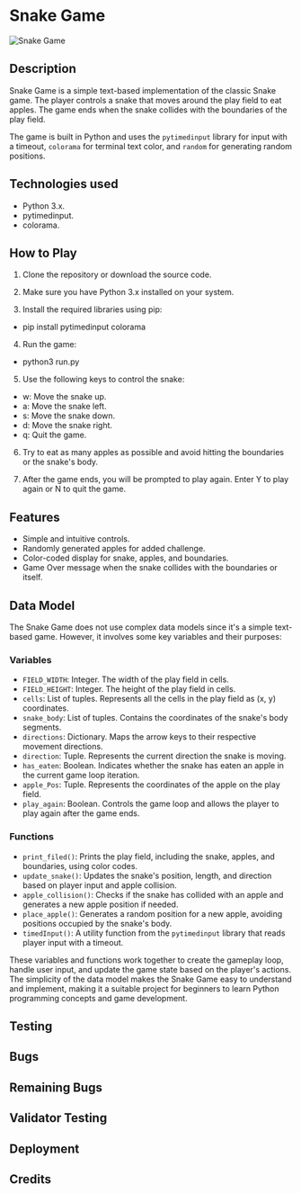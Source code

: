 # Snake Game

![Snake Game](snake_game_screenshot)

## Description

Snake Game is a simple text-based implementation of the classic Snake game. The player controls a snake that moves around the play field to eat apples. The game ends when the snake collides with the boundaries of the play field.

The game is built in Python and uses the `pytimedinput` library for input with a timeout, `colorama` for terminal text color, and `random` for generating random positions.





## Technologies used

-   Python 3.x.
-   pytimedinput.
-   colorama.




## How to Play

1.  Clone the repository or download the source code.

2.  Make sure you have Python 3.x installed on your system.

3.  Install the required libraries using pip:
*   pip install pytimedinput colorama

4.  Run the game:
*  python3 run.py

5.  Use the following keys to control the snake:

*  w: Move the snake up.
*  a: Move the snake left.
*  s: Move the snake down.
*  d: Move the snake right.
*  q: Quit the game.

6.  Try to eat as many apples as possible and avoid hitting the boundaries or the snake's body.

7.  After the game ends, you will be prompted to play again. Enter Y to play again or N to quit the game.


## Features

-  Simple and intuitive controls.
-  Randomly generated apples for added challenge.
-  Color-coded display for snake, apples, and boundaries.
-  Game Over message when the snake collides with the boundaries or itself.





## Data Model

  The Snake Game does not use complex data models since it's a simple text-based game. However, it involves some key variables and their purposes:

### Variables

-  `FIELD_WIDTH`: Integer. The width of the play field in cells.
-  `FIELD_HEIGHT`: Integer. The height of the play field in cells.
-  `cells`: List of tuples. Represents all the cells in the play field as (x, y) coordinates.
-  `snake_body`: List of tuples. Contains the coordinates of the snake's body segments.
-  `directions`: Dictionary. Maps the arrow keys to their respective movement directions.
-  `direction`: Tuple. Represents the current direction the snake is moving.
-  `has_eaten`: Boolean. Indicates whether the snake has eaten an apple in the current game loop iteration.
-  `apple_Pos`: Tuple. Represents the coordinates of the apple on the play field.
-  `play_again`: Boolean. Controls the game loop and allows the player to play again after the game ends.

### Functions

-  `print_filed()`: Prints the play field, including the snake, apples, and boundaries, using color codes.
-  `update_snake()`: Updates the snake's position, length, and direction based on player input and apple collision.
-  `apple_collision()`: Checks if the snake has collided with an apple and generates a new apple position if needed.
-  `place_apple()`: Generates a random position for a new apple, avoiding positions occupied by the snake's body.
-  `timedInput()`: A utility function from the `pytimedinput` library that reads player input with a timeout.

  These variables and functions work together to create the gameplay loop, handle user input, and update the game state based on the player's actions. The simplicity of the data model makes the Snake Game easy to understand and implement, making it a suitable project for beginners to learn Python programming concepts and game development.





## Testing 





## Bugs



## Remaining Bugs




## Validator Testing



## Deployment



## Credits